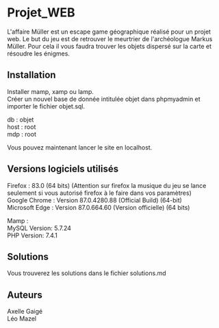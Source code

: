 # Projet_WEB

L'affaire Müller est un escape game géographique réalisé pour un projet 
web. Le but du jeu est de retrouver le meurtrier de l'archéologue Markus
Müller. Pour cela il vous faudra trouver les objets dispersé sur la carte
et résoudre les énigmes.

## Installation

Installer mamp, xamp ou lamp.  
Créer un nouvel base de donnée intitulée objet dans phpmyadmin et importer 
le fichier objet.sql.  
  
db : objet  
host : root  
mdp : root  
  
Vous pouvez maintenant lancer le site en localhost.

## Versions logiciels utilisés

Firefox : 83.0 (64 bits) (Attention sur firefox la musique du jeu se lance seulement si vous autorisé firefox à le faire dans vos paramètres)  
Google Chrome : Version 87.0.4280.88 (Official Build) (64-bit)  
Microsoft Edge : Version 87.0.664.60 (Version officielle) (64 bits)  

Mamp :  
MySQL Version: 5.7.24  
PHP Version: 7.4.1 

## Solutions

Vous trouverez les solutions dans le fichier solutions.md

## Auteurs 

Axelle Gaigé  
Léo Mazel
